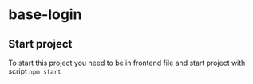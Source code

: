 # base-login

## Start project

To start this project you need to be in frontend file and start project with script `npm start`

